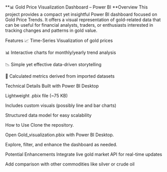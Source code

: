 **📊 Gold Price Visualization Dashboard – Power BI
**Overview
This project provides a compact yet insightful Power BI dashboard focused on Gold Price Trends. It offers a visual representation of gold-related data that can be useful for financial analysts, traders, or enthusiasts interested in tracking changes and patterns in gold value.

Features
📈 Time-Series Visualization of gold prices

📊 Interactive charts for monthly/yearly trend analysis

📉 Simple yet effective data-driven storytelling

🧮 Calculated metrics derived from imported datasets

Technical Details
Built with Power BI Desktop

Lightweight .pbix file (~75 KB)

Includes custom visuals (possibly line and bar charts)

Structured data model for easy scalability

How to Use
Clone the repository.

Open Gold_visualization.pbix with Power BI Desktop.

Explore, filter, and enhance the dashboard as needed.

Potential Enhancements
Integrate live gold market API for real-time updates

Add comparison with other commodities like silver or crude oil
